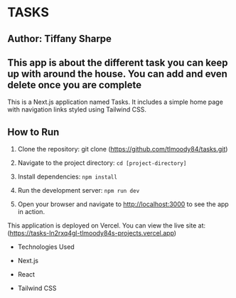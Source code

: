 # TASKS

## Author: Tiffany Sharpe

## This app is about the different task you can keep up with around the house. You can add and even delete once you are complete

This is a Next.js application named Tasks. It includes a simple home page with navigation links styled using Tailwind CSS.

## How to Run

1. Clone the repository: git clone (<https://github.com/tlmoody84/tasks.git>)

2. Navigate to the project directory: `cd [project-directory]`

3. Install dependencies: `npm install`

4. Run the development server: `npm run dev`

5. Open your browser and navigate to [http://localhost:3000](http://localhost:3000) to see the app in action.

This application is deployed on Vercel. You can view the live site at: (<https://tasks-ln2rxq4gl-tlmoody84s-projects.vercel.app>)

- Technologies Used

- Next.js

- React

- Tailwind CSS
